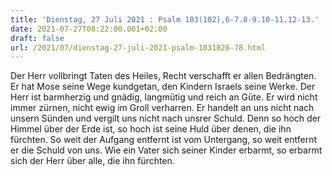 ```yaml
---
title: 'Dienstag, 27 Juli 2021 : Psalm 103(102),6-7.8-9.10-11.12-13.'
date: 2021-07-27T08:22:00.001+02:00
draft: false
url: /2021/07/dienstag-27-juli-2021-psalm-1031026-78.html
---
```


Der Herr vollbringt Taten des Heiles, Recht verschafft er allen Bedrängten. Er hat Mose seine Wege kundgetan, den Kindern Israels seine Werke. Der Herr ist barmherzig und gnädig, langmütig und reich an Güte. Er wird nicht immer zürnen, nicht ewig im Groll verharren. Er handelt an uns nicht nach unsern Sünden und vergilt uns nicht nach unsrer Schuld. Denn so hoch der Himmel über der Erde ist, so hoch ist seine Huld über denen, die ihn fürchten. So weit der Aufgang entfernt ist vom Untergang, so weit entfernt er die Schuld von uns. Wie ein Vater sich seiner Kinder erbarmt, so erbarmt sich der Herr über alle, die ihn fürchten.